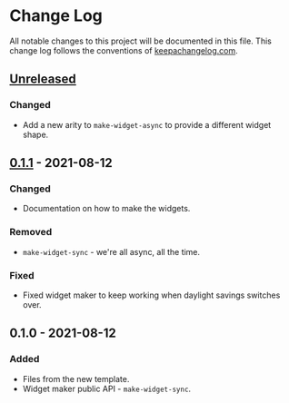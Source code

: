 # Change Log
All notable changes to this project will be documented in this file. This change log follows the conventions of [keepachangelog.com](http://keepachangelog.com/).

## [Unreleased]
### Changed
- Add a new arity to `make-widget-async` to provide a different widget shape.

## [0.1.1] - 2021-08-12
### Changed
- Documentation on how to make the widgets.

### Removed
- `make-widget-sync` - we're all async, all the time.

### Fixed
- Fixed widget maker to keep working when daylight savings switches over.

## 0.1.0 - 2021-08-12
### Added
- Files from the new template.
- Widget maker public API - `make-widget-sync`.

[Unreleased]: https://github.com/your-name/bob/compare/0.1.1...HEAD
[0.1.1]: https://github.com/your-name/bob/compare/0.1.0...0.1.1
